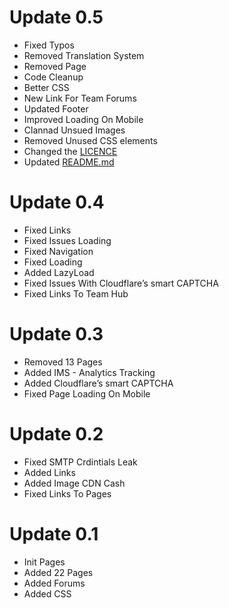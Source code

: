# Update 0.5
- Fixed Typos
- Removed Translation System
- Removed Page
- Code Cleanup
- Better CSS
- New Link For Team Forums
- Updated Footer
- Improved Loading On Mobile
- Clannad Unsued Images
- Removed Unused CSS elements
- Changed the [LICENCE](LICENSE.md)
- Updated [README.md](README.md)

# Update 0.4

- Fixed Links
- Fixed Issues Loading
- Fixed Navigation
- Fixed Loading
- Added LazyLoad
- Fixed Issues With Cloudflare’s smart CAPTCHA
- Fixed Links To Team Hub

# Update 0.3

- Removed 13 Pages
- Added IMS - Analytics Tracking
- Added Cloudflare’s smart CAPTCHA
- Fixed Page Loading On Mobile

# Update 0.2

- Fixed SMTP Crdintials Leak
- Added Links
- Added Image CDN Cash
- Fixed Links To Pages

# Update 0.1

- Init Pages
- Added 22 Pages
- Added Forums
- Added CSS